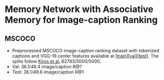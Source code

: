 # Memory Network with Associative Memory for Image-caption Ranking

## MSCOCO

* Preprocessed MSCOCO image-caption ranking dataset with tokenized captions and VGG-19 center features available at [[train]](https://filebox.ece.vt.edu/~linxiao/github/mscoco-imcap-ranking/dataset_train.t7)[[val]](https://filebox.ece.vt.edu/~linxiao/github/mscoco-imcap-ranking/dataset_val.t7)[[test]](https://filebox.ece.vt.edu/~linxiao/github/mscoco-imcap-ranking/dataset_test.t7). The splits follow [Kiros et al.](https://github.com/ryankiros/visual-semantic-embedding) 82783/5000/5000.
* Val: 36.1/48.4 image/caption R@1
* Test: 36.1/49.6 image/caption R@1